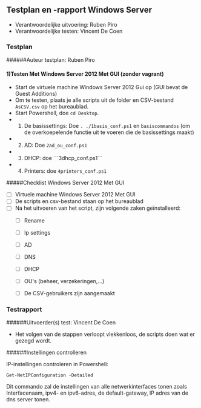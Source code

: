## Testplan en -rapport Windows Server

* Verantwoordelijke uitvoering: Ruben Piro
* Verantwoordelijke testen: Vincent De Coen

### Testplan
######Auteur testplan: Ruben Piro

#### 1)Testen Met Windows Server 2012 Met GUI (zonder vagrant)
  - Start de virtuele machine Windows Server 2012 Gui op (GUI bevat de Guest Additions)
  - Om te testen, plaats je alle scripts uit de folder en CSV-bestand ```AsCSV.csv``` op het bureaublad.
  - Start Powershell, doe ```cd Desktop```.
  - 1. De basissettings: Doe
   ```. ./1basis_conf.ps1``` en ```basiscommandos``` (om de overkoepelende functie uit te voeren die de basissettings maakt)
  - 2. AD: Doe ```2ad_ou_conf.ps1```
  - 3. DHCP: doe ´´´3dhcp_conf.ps1´´´
  - 4. Printers: doe ```4printers_conf.ps1```

#####Checklist Windows Server 2012 Met GUI
- [ ] Virtuele machine Windows Server 2012 Met GUI 
- [ ] De scripts en csv-bestand staan op het bureaublad
- [ ] Na het uitvoeren van het script, zijn volgende zaken geïnstalleerd:  
  - [ ] Rename
  - [ ] Ip settings
  - [ ] AD
  - [ ] DNS
  - [ ] DHCP
  - [ ] OU's (beheer, verzekeringen,...)
  - [ ] De CSV-gebruikers zijn aangemaakt
  

### Testrapport

######Uitvoerder(s) test: Vincent De Coen

- Het volgen van de stappen verloopt vlekkenloos, de scripts doen wat er gezegd wordt.

######Instellingen controlleren

IP-instellingen controleren in Powershell:

```
Get-NetIPConfiguration -Detailed
```

Dit commando zal de instellingen van alle netwerkinterfaces tonen zoals Interfacenaam, ipv4- en ipv6-adres, de default-gateway, IP adres van de dns server tonen.
